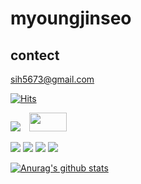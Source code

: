 # myoungjinseo

## contect  
sih5673@gmail.com

[![Hits](https://hits.seeyoufarm.com/api/count/incr/badge.svg?url=https%3A%2F%2Fgithub.com%2Fmyoungjinseo&count_bg=%2379C83D&title_bg=%23555555&icon=&icon_color=%23E7E7E7&title=hits&edge_flat=false)](https://hits.seeyoufarm.com)



<p>
<a href="https://blog.naver.com/smjsih/"><img src="https://img.shields.io/badge/Naver_BLOG-03C75A.svg?&style=for-the-badge&logo=#NAVER&logoColor=04CF5C"></a> 
<a href="https://velog.io/@myoungjinseo">
    <img 
        src="http://img.shields.io/badge/-velog-222222?style=flat&logo=https://raw.githubusercontent.com/eirikmadland/notion-icons/master/v5/icon3/ul-blogger.svg&link=https://velog.io/@myoungjinseo"
        style="height : auto; margin-left : 10px; margin-right : 10px; width : 60px ;height : 30px;"/>
</a>  
</p>
<p>
    <img src ="https://img.shields.io/badge/JAVA-007396.svg?&style=for-the-badge&logo=JAVA&logoColor=white"/>
     <img src="https://img.shields.io/badge/Spring Boot-6DB33F?style=for-the-badge&logo=Spring&logoColor=white"/>
    <img src="https://img.shields.io/badge/AWS-FF9900?style=for-the-badge&logo=amazonec2&logoColor=white">
    <img src="https://img.shields.io/badge/GCP-000000?style=for-the-badge&logo=google&logoColor=google">
</p>


[![Anurag's github stats](https://github-readme-stats.vercel.app/api?username=myoungjinseo)](https://github.com/anuraghazra/github-readme-stats)


